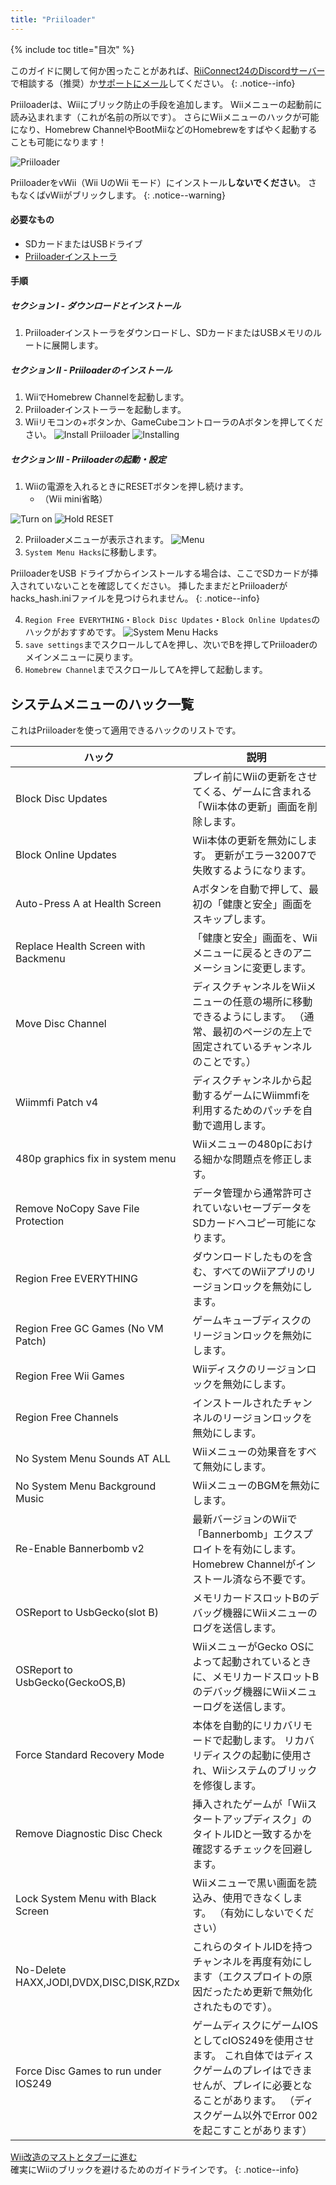 ```yaml
---
title: "Priiloader"
---
```


{% include toc title="目次" %}

このガイドに関して何か困ったことがあれば、[RiiConnect24のDiscordサーバー](https://discord.gg/rc24)で相談する（推奨）か[サポートにメール](mailto:support@riiconnect24.net)してください。
{: .notice--info}

Priiloaderは、Wiiにブリック防止の手段を追加します。 Wiiメニューの起動前に読み込まれます（これが名前の所以です）。 さらにWiiメニューのハックが可能になり、Homebrew ChannelやBootMiiなどのHomebrewをすばやく起動することも可能になります！

![Priiloader](/images/priiloader.jpg)

PriiloaderをvWii（Wii UのWii モード）にインストール**しないでください**。 さもなくばvWiiがブリックします。
{: .notice--warning}

#### 必要なもの

- SDカードまたはUSBドライブ
- [Priiloaderインストーラ](https://hbb1.oscwii.org/hbb/priiloader/priiloader.zip)

#### 手順

##### セクション I - ダウンロードとインストール

1. Priiloaderインストーラをダウンロードし、SDカードまたはUSBメモリのルートに展開します。

##### セクション II - Priiloaderのインストール

1. WiiでHomebrew Channelを起動します。
2. Priiloaderインストーラーを起動します。
3. Wiiリモコンの+ボタンか、GameCubeコントローラのAボタンを押してください。 ![Install Priiloader](/images/Priiloader/installer.png) ![Installing](/images/Priiloader/installing.png)

##### セクション III - Priiloaderの起動・設定

1. Wiiの電源を入れるときにRESETボタンを押し続けます。
   - （Wii mini省略）

![Turn on](/images/Priiloader/on.jpg) ![Hold RESET](/images/Priiloader/reset.jpg)

2. Priiloaderメニューが表示されます。 ![Menu](/images/Priiloader/mainmenu.png)
3. `System Menu Hacks`に移動します。

PriiloaderをUSB ドライブからインストールする場合は、ここでSDカードが挿入されていないことを確認してください。 挿したままだとPriiloaderがhacks_hash.iniファイルを見つけられません。
{: .notice--info}

4. `Region Free EVERYTHING`・`Block Disc Updates`・`Block Online Updates`のハックがおすすめです。 ![System Menu Hacks](/images/Priiloader/hacks.png)
1. `save settings`までスクロールしてAを押し、次いでBを押してPriiloaderのメインメニューに戻ります。
1. `Homebrew Channel`までスクロールしてAを押して起動します。

## システムメニューのハック一覧

これはPriiloaderを使って適用できるハックのリストです。

| ハック                                     | 説明                                                                                                           |
| --------------------------------------- | ------------------------------------------------------------------------------------------------------------ |
| Block Disc Updates                      | プレイ前にWiiの更新をさせてくる、ゲームに含まれる「Wii本体の更新」画面を削除します。                                                                |
| Block Online Updates                    | Wii本体の更新を無効にします。 更新がエラー32007で失敗するようになります。                                                                    |
| Auto-Press A at Health Screen           | Aボタンを自動で押して、最初の「健康と安全」画面をスキップします。                                                                            |
| Replace Health Screen with Backmenu     | 「健康と安全」画面を、Wiiメニューに戻るときのアニメーションに変更します。                                                                       |
| Move Disc Channel                       | ディスクチャンネルをWiiメニューの任意の場所に移動できるようにします。 （通常、最初のページの左上で固定されているチャンネルのことです。）                                       |
| Wiimmfi Patch v4                        | ディスクチャンネルから起動するゲームにWiimmfiを利用するためのパッチを自動で適用します。                                                              |
| 480p graphics fix in system menu        | Wiiメニューの480pにおける細かな問題点を修正します。                                                                                |
| Remove NoCopy Save File Protection      | データ管理から通常許可されていないセーブデータをSDカードへコピー可能になります。                                                                    |
| Region Free EVERYTHING                  | ダウンロードしたものを含む、すべてのWiiアプリのリージョンロックを無効にします。                                                                    |
| Region Free GC Games (No VM Patch)      | ゲームキューブディスクのリージョンロックを無効にします。                                                                                 |
| Region Free Wii Games                   | Wiiディスクのリージョンロックを無効にします。                                                                                     |
| Region Free Channels                    | インストールされたチャンネルのリージョンロックを無効にします。                                                                              |
| No System Menu Sounds AT ALL            | Wiiメニューの効果音をすべて無効にします。                                                                                       |
| No System Menu Background Music         | WiiメニューのBGMを無効にします。                                                                                          |
| Re-Enable Bannerbomb v2                 | 最新バージョンのWiiで「Bannerbomb」エクスプロイトを有効にします。 Homebrew Channelがインストール済なら不要です。                                      |
| OSReport to UsbGecko(slot B)            | メモリカードスロットBのデバッグ機器にWiiメニューのログを送信します。                                                                         |
| OSReport to UsbGecko(GeckoOS,B)         | WiiメニューがGecko OSによって起動されているときに、メモリカードスロットBのデバッグ機器にWiiメニューログを送信します。                                           |
| Force Standard Recovery Mode            | 本体を自動的にリカバリモードで起動します。 リカバリディスクの起動に使用され、Wiiシステムのブリックを修復します。                                                   |
| Remove Diagnostic Disc Check            | 挿入されたゲームが「Wiiスタートアップディスク」のタイトルIDと一致するかを確認するチェックを回避します。                                                       |
| Lock System Menu with Black Screen      | Wiiメニューで黒い画面を読込み、使用できなくします。 （有効にしないでください）                                                                    |
| No-Delete HAXX,JODI,DVDX,DISC,DISK,RZDx | これらのタイトルIDを持つチャンネルを再度有効にします（エクスプロイトの原因だったため更新で無効化されたものです）。                                                   |
| Force Disc Games to run under IOS249    | ゲームディスクにゲームIOSとしてcIOS249を使用させます。 これ自体ではディスクゲームのプレイはできませんが、プレイに必要となることがあります。 （ディスクゲーム以外でError 002を起こすことがあります） |

[Wii改造のマストとタブーに進む](dosanddonts)<br> 確実にWiiのブリックを避けるためのガイドラインです。
{: .notice--info}
